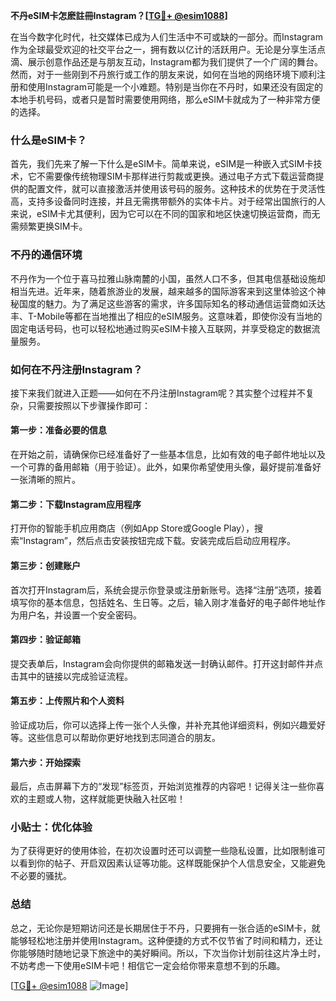 **不丹eSIM卡怎麽註冊Instagram？[[TG💪+ @esim1088](https://t.me/s/esim1088)]**

在当今数字化时代，社交媒体已成为人们生活中不可或缺的一部分。而Instagram作为全球最受欢迎的社交平台之一，拥有数以亿计的活跃用户。无论是分享生活点滴、展示创意作品还是与朋友互动，Instagram都为我们提供了一个广阔的舞台。然而，对于一些刚到不丹旅行或工作的朋友来说，如何在当地的网络环境下顺利注册和使用Instagram可能是一个小难题。特别是当你在不丹时，如果还没有固定的本地手机号码，或者只是暂时需要使用网络，那么eSIM卡就成为了一种非常方便的选择。

### 什么是eSIM卡？

首先，我们先来了解一下什么是eSIM卡。简单来说，eSIM是一种嵌入式SIM卡技术，它不需要像传统物理SIM卡那样进行剪裁或更换。通过电子方式下载运营商提供的配置文件，就可以直接激活并使用该号码的服务。这种技术的优势在于灵活性高，支持多设备同时连接，并且无需携带额外的实体卡片。对于经常出国旅行的人来说，eSIM卡尤其便利，因为它可以在不同的国家和地区快速切换运营商，而无需频繁更换SIM卡。

### 不丹的通信环境

不丹作为一个位于喜马拉雅山脉南麓的小国，虽然人口不多，但其电信基础设施却相当先进。近年来，随着旅游业的发展，越来越多的国际游客来到这里体验这个神秘国度的魅力。为了满足这些游客的需求，许多国际知名的移动通信运营商如沃达丰、T-Mobile等都在当地推出了相应的eSIM服务。这意味着，即使你没有当地的固定电话号码，也可以轻松地通过购买eSIM卡接入互联网，并享受稳定的数据流量服务。

### 如何在不丹注册Instagram？

接下来我们就进入正题——如何在不丹注册Instagram呢？其实整个过程并不复杂，只需要按照以下步骤操作即可：

#### 第一步：准备必要的信息
在开始之前，请确保你已经准备好了一些基本信息，比如有效的电子邮件地址以及一个可靠的备用邮箱（用于验证）。此外，如果你希望使用头像，最好提前准备好一张清晰的照片。

#### 第二步：下载Instagram应用程序
打开你的智能手机应用商店（例如App Store或Google Play），搜索“Instagram”，然后点击安装按钮完成下载。安装完成后启动应用程序。

#### 第三步：创建账户
首次打开Instagram后，系统会提示你登录或注册新账号。选择“注册”选项，接着填写你的基本信息，包括姓名、生日等。之后，输入刚才准备好的电子邮件地址作为用户名，并设置一个安全密码。

#### 第四步：验证邮箱
提交表单后，Instagram会向你提供的邮箱发送一封确认邮件。打开这封邮件并点击其中的链接以完成验证流程。

#### 第五步：上传照片和个人资料
验证成功后，你可以选择上传一张个人头像，并补充其他详细资料，例如兴趣爱好等。这些信息可以帮助你更好地找到志同道合的朋友。

#### 第六步：开始探索
最后，点击屏幕下方的“发现”标签页，开始浏览推荐的内容吧！记得关注一些你喜欢的主题或人物，这样就能更快融入社区啦！

### 小贴士：优化体验
为了获得更好的使用体验，在初次设置时还可以调整一些隐私设置，比如限制谁可以看到你的帖子、开启双因素认证等功能。这样既能保护个人信息安全，又能避免不必要的骚扰。

### 总结

总之，无论你是短期访问还是长期居住于不丹，只要拥有一张合适的eSIM卡，就能够轻松地注册并使用Instagram。这种便捷的方式不仅节省了时间和精力，还让你能够随时随地记录下旅途中的美好瞬间。所以，下次当你计划前往这片净土时，不妨考虑一下使用eSIM卡吧！相信它一定会给你带来意想不到的乐趣。

[[TG💪+ @esim1088](https://t.me/s/esim1088) ![Image](https://i.postimg.cc/4NQfJmqS/Snipaste-2025-05-13-00-14-12.png)]